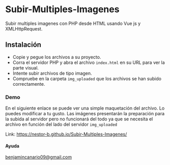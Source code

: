# Subir-Multiples-Imagenes
Subir multiples imagenes con PHP desde HTML usando Vue js y XMLHttpRequest.

## Instalación

 - Copie y pegue los archivos a su proyecto. 
 - Corra el servidor PHP y abra el archivo `index.html` en su URL para ver la parte visual.
 - Intente subir archivos de tipo imagen.
 - Compruebe en la carpeta `img_uploaded` que los archivos se han subido correctamente.

### Demo

En el siguiente enlace se puede ver una simple maquetación del archivo.
Lo puedes modificar a tu gusto.
Las imágenes presentarán la preparación para la subida al servidor pero no funcionará del todo ya que se necesita el archivo en función del lado del servidor `img_uploaded`

Link: https://nestor-b.github.io/Subir-Multiples-Imagenes/

#### Ayuda

benjamincanario09@gmail.com
